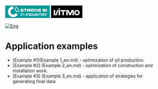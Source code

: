 [![SAI](https://github.com/ITMO-NSS-team/open-source-ops/blob/master/badges/SAI_badge_flat.svg)](https://sai.itmo.ru/)
[![ITMO](https://github.com/ITMO-NSS-team/open-source-ops/blob/master/badges/ITMO_badge_flat_rus.svg)](https://en.itmo.ru/en/)

[![Eng](https://img.shields.io/badge/lang-ru-yellow.svg)](/README.md)

# Application examples #

* [Example #1](Example 1_en.md) - optimization of oil production.
* [Example #2] (Example 2_en.md) - optimization of construction and installation work.
* [Example #3] (Example 3_en.md) - application of strategies for generating final data.
